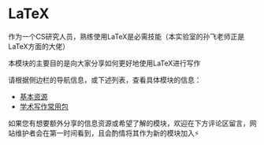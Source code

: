 # LaTeX

作为一个CS研究人员，熟练使用LaTeX是必需技能（本实验室的孙飞老师正是LaTeX方面的大佬）

本模块的主要目的是向大家分享如何更好地使用LaTeX进行写作

请根据侧边栏的导航信息，或下述列表，查看具体模块的信息：

- [基本资源](/writting/LaTeX/AwesomeLaTeX)
- [学术写作常用包](/writting/LaTeX/pkg)

如果您有想要额外分享的信息资源或希望了解的模块，欢迎在下方评论区留言，网站维护者会在第一时间看到，且会酌情将其作为新的模块加入⚡️